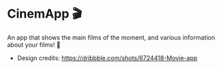 # CinemApp :clapper: 

An app that shows the main films of the moment, and various information about your films! :movie_camera:

* Design credits: https://dribbble.com/shots/6724418-Movie-app
